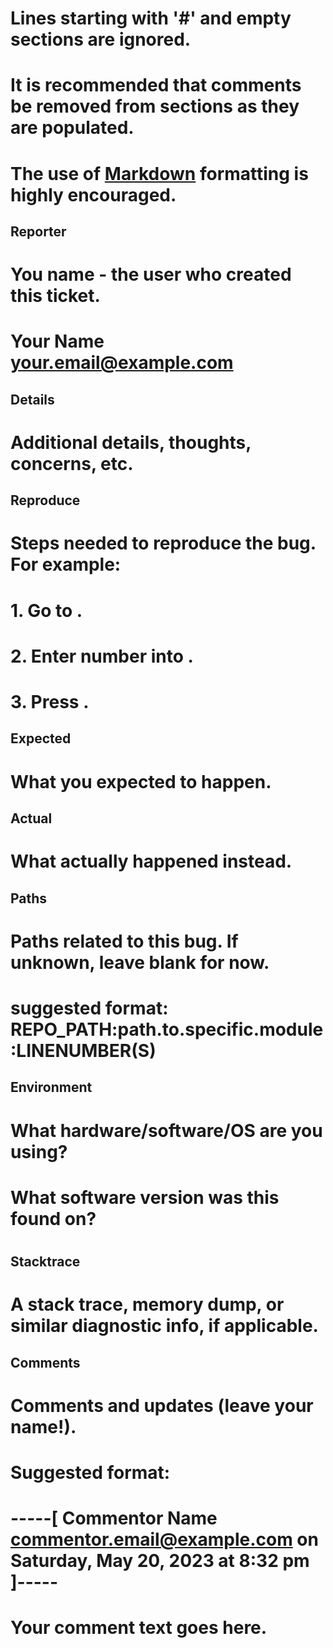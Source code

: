 # Lines starting with '#' and empty sections are ignored.
# It is recommended that comments be removed from sections as they are populated.
# The use of [Markdown](https://www.markdownguide.org/basic-syntax/) formatting is highly encouraged.

## Reporter
# You name - the user who created this ticket.
# Your Name <your.email@example.com>


## Details
# Additional details, thoughts, concerns, etc.


## Reproduce
# Steps needed to reproduce the bug.  For example:
# 1. Go to <a>.
# 2. Enter number into <b>.
# 3. Press <c>.


## Expected
# What you expected to happen.


## Actual
# What actually happened instead.


## Paths
# Paths related to this bug.  If unknown, leave blank for now.
# suggested format: REPO_PATH:path.to.specific.module:LINENUMBER(S)


## Environment
# What hardware/software/OS are you using?
# What software version was this found on?
#


## Stacktrace
# A stack trace, memory dump, or similar diagnostic info, if applicable.


## Comments
# Comments and updates (leave your name!).
# Suggested format:
# -----[ Commentor Name <commentor.email@example.com> on Saturday, May 20, 2023 at 8:32 pm ]-----
# Your comment text goes here.
